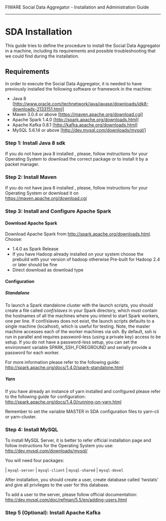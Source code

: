 FIWARE Social Data Aggregator - Installation and Administration Guide
_____________________________________________________________

SDA Installation
===========================

This guide tries to define the procedure to install the Social Data Aggregator
in a machine, including its requirements and possible troubleshooting
that we could find during the installation.

## Requirements

In order to execute the Social Data Aggregator, it is needed to have previously
installed the following software or framework in the machine:

* Java 8 [http://www.oracle.com/technetwork/java/javase/downloads/jdk8-downloads-2133151.html]
* Maven 3.0.4 or above [https://maven.apache.org/download.cgi] 
* Apache Spark 1.4.0 [http://spark.apache.org/downloads.html]
* Apache Kafka 0.8.1 [http://kafka.apache.org/downloads.html]
* MySQL 5.6.14 or above [http://dev.mysql.com/downloads/mysql/]

### Step 1: Install Java 8 sdk

If you do not have java 8 installed , please, follow
instructions for your Operating System to download the correct 
package or to install it by a packet manager.

### Step 2: Install Maven

If you do not have java 8 installed , please, follow
instructions for your Operating System or download it on
https://maven.apache.org/download.cgi

### Step 3: Install and Configure Apache Spark

#### Download Apache Spark
Download Apache Spark from http://spark.apache.org/downloads.html.
Choose:
* 1.4.0 as Spark Release
* If you have Hadoop already installed on your system choose the prebuild with
  your version of hadoop otherwise Pre-built for Hadoop 2.4 or later should be fine
* Direct download as download type

#### Configuration

##### Standalone
To launch a Spark standalone cluster with the launch scripts, you should create a file called 
*conf/slaves* in your Spark directory, which must contain the hostnames of all the machines where 
you intend to start Spark workers, one per line. If conf/slaves does not exist, the launch scripts 
defaults to a single machine (localhost), which is useful for testing. Note, the master machine 
accesses each of the worker machines via ssh. By default, ssh is run in parallel and requires 
password-less (using a private key) access to be setup. If you do not have a password-less setup, 
you can set the environment variable SPARK_SSH_FOREGROUND and serially provide a password 
for each worker.

For more information please refer to the following guide: 
http://spark.apache.org/docs/1.4.0/spark-standalone.html

##### Yarn
If you have already an instance of yarn installed and configured please refer to the following guide
for configuration: 
http://spark.apache.org/docs/1.4.0/running-on-yarn.html

Remember to set the variable MASTER in SDA configuration files to yarn-cli or yarn-cluster.

### Step 4: Install MySQL

To install MySQL Server, it is better to refer official installation
page and follow instructions for the Operating System you use:
http://dev.mysql.com/downloads/mysql/

You will need four packages:

| ``mysql-server``
| ``mysql-client``
| ``mysql-shared``
| ``mysql-devel``

After installation, you should create a user, create database called
'twstats' and give all privileges to the user for this database.

To add a user to the server, please follow official documentation:
http://dev.mysql.com/doc/refman/5.5/en/adding-users.html  

### Step 5 (Optional): Install Apache Kafka 

